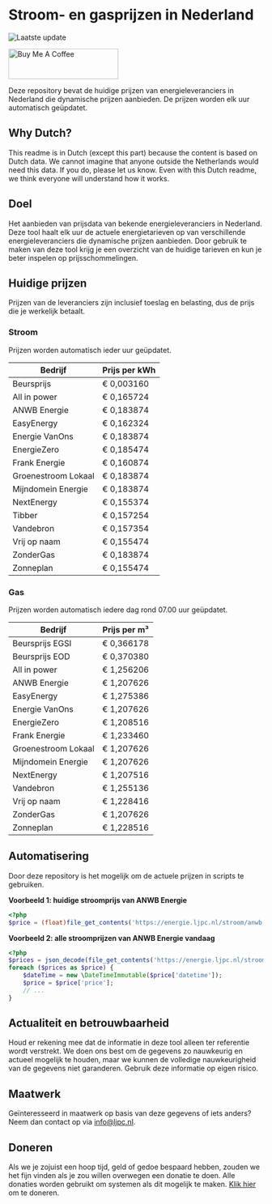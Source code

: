 # Stroom- en gasprijzen in Nederland

![Laatste update](https://img.shields.io/badge/laatste%20update-2024--09--28%2003%3A00%20CET-brightgreen)

<a href="https://www.buymeacoffee.com/Lars-" target="_blank"><img src="https://cdn.buymeacoffee.com/buttons/v2/default-orange.png" alt="Buy Me A Coffee" height="60" style="height: 60px !important;width: 217px !important;" ></a>

Deze repository bevat de huidige prijzen van energieleveranciers in Nederland die dynamische prijzen aanbieden. De prijzen worden elk uur automatisch geüpdatet.

## Why Dutch?

This readme is in Dutch (except this part) because the content is based on Dutch data. We cannot imagine that anyone outside the Netherlands would need this data. If you do, please let us know. Even with this Dutch readme, we think
everyone will understand how it works.

## Doel

Het aanbieden van prijsdata van bekende energieleveranciers in Nederland. Deze tool haalt elk uur de actuele energietarieven op van verschillende energieleveranciers die dynamische prijzen aanbieden. Door gebruik te maken van deze tool
krijg je een overzicht van de huidige tarieven en kun je beter inspelen op prijsschommelingen.

## Huidige prijzen

Prijzen van de leveranciers zijn inclusief toeslag en belasting, dus de prijs die je werkelijk betaalt.

### Stroom

Prijzen worden automatisch ieder uur geüpdatet.

 Bedrijf | Prijs per kWh 
---------|---------------
Beursprijs | € 0,003160
All in power | € 0,165724
ANWB Energie | € 0,183874
EasyEnergy | € 0,162324
Energie VanOns | € 0,183874
EnergieZero | € 0,185474
Frank Energie | € 0,160874
Groenestroom Lokaal | € 0,183874
Mijndomein Energie | € 0,183874
NextEnergy | € 0,155374
Tibber | € 0,157254
Vandebron | € 0,157354
Vrij op naam | € 0,155474
ZonderGas | € 0,183874
Zonneplan | € 0,155474


### Gas

Prijzen worden automatisch iedere dag rond 07.00 uur geüpdatet.

 Bedrijf | Prijs per m³ 
---------|--------------
Beursprijs EGSI | € 0,366178
Beursprijs EOD | € 0,370380
All in power | € 1,256206
ANWB Energie | € 1,207626
EasyEnergy | € 1,275386
Energie VanOns | € 1,207626
EnergieZero | € 1,208516
Frank Energie | € 1,233460
Groenestroom Lokaal | € 1,207626
Mijndomein Energie | € 1,207626
NextEnergy | € 1,207516
Vandebron | € 1,255136
Vrij op naam | € 1,228416
ZonderGas | € 1,207626
Zonneplan | € 1,228516


## Automatisering

Door deze repository is het mogelijk om de actuele prijzen in scripts te gebruiken.

**Voorbeeld 1: huidige stroomprijs van ANWB Energie**

```php
<?php
$price = (float)file_get_contents('https://energie.ljpc.nl/stroom/anwb-energie-nu.txt');

```

**Voorbeeld 2: alle stroomprijzen van ANWB Energie vandaag**

```php
<?php
$prices = json_decode(file_get_contents('https://energie.ljpc.nl/stroom/all-in-power-vandaag.json'),true);
foreach ($prices as $price) {
    $dateTime = new \DateTimeImmutable($price['datetime']);
    $price = $price['price'];
    // ...
}
```

## Actualiteit en betrouwbaarheid

Houd er rekening mee dat de informatie in deze tool alleen ter referentie wordt verstrekt. We doen ons best om de gegevens zo nauwkeurig en actueel mogelijk te houden, maar we kunnen de volledige nauwkeurigheid van de gegevens niet
garanderen. Gebruik deze informatie op eigen risico.

## Maatwerk

Geïnteresseerd in maatwerk op basis van deze gegevens of iets anders? Neem dan contact op
via [info@ljpc.nl](mailto:info@ljpc.nl?subject=Energie%20prijzen).

## Doneren

Als we je zojuist een hoop tijd, geld of gedoe bespaard hebben, zouden we het fijn vinden als je zou willen overwegen een
donatie te doen. Alle donaties worden gebruikt om systemen als dit mogelijk te
maken. [Klik hier](https://www.buymeacoffee.com/Lars-) om te doneren.
